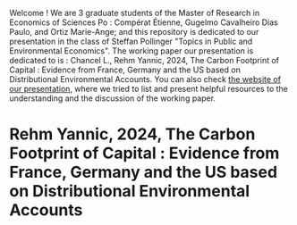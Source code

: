 Welcome ! 
We are 3 graduate students of the Master of Research in Economics of Sciences Po : Compérat Étienne, Gugelmo Cavalheiro Dias Paulo, and Ortiz Marie-Ange; and this repository is dedicated to our presentation in the class of Steffan Pollinger "Topics in Public and Environmental Economics".
The working paper our presentation is dedicated to is : Chancel L., Rehm Yannic, 2024, The Carbon Footprint of Capital : Evidence from France, Germany and the US based on Distributional Environmental Accounts.
You can also check [the website of our presentation](https://www.paulogcd.com/TPEE_Presentation), where we tried to list and present helpful resources to the understanding and the discussion of the working paper. 

# Rehm Yannic, 2024, The Carbon Footprint of Capital : Evidence from France, Germany and the US based on Distributional Environmental Accounts


